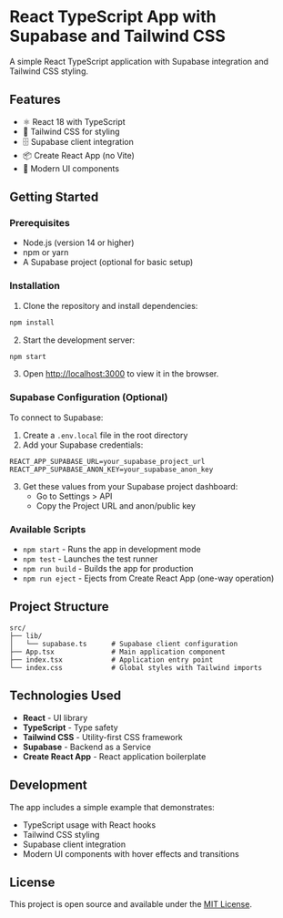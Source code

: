 # React TypeScript App with Supabase and Tailwind CSS

A simple React TypeScript application with Supabase integration and Tailwind CSS styling.

## Features

- ⚛️ React 18 with TypeScript
- 🎨 Tailwind CSS for styling
- 🗄️ Supabase client integration
- 📦 Create React App (no Vite)
- 🎯 Modern UI components

## Getting Started

### Prerequisites

- Node.js (version 14 or higher)
- npm or yarn
- A Supabase project (optional for basic setup)

### Installation

1. Clone the repository and install dependencies:
```bash
npm install
```

2. Start the development server:
```bash
npm start
```

3. Open [http://localhost:3000](http://localhost:3000) to view it in the browser.

### Supabase Configuration (Optional)

To connect to Supabase:

1. Create a `.env.local` file in the root directory
2. Add your Supabase credentials:
```
REACT_APP_SUPABASE_URL=your_supabase_project_url
REACT_APP_SUPABASE_ANON_KEY=your_supabase_anon_key
```

3. Get these values from your Supabase project dashboard:
   - Go to Settings > API
   - Copy the Project URL and anon/public key

### Available Scripts

- `npm start` - Runs the app in development mode
- `npm test` - Launches the test runner
- `npm run build` - Builds the app for production
- `npm run eject` - Ejects from Create React App (one-way operation)

## Project Structure

```
src/
├── lib/
│   └── supabase.ts      # Supabase client configuration
├── App.tsx              # Main application component
├── index.tsx            # Application entry point
└── index.css            # Global styles with Tailwind imports
```

## Technologies Used

- **React** - UI library
- **TypeScript** - Type safety
- **Tailwind CSS** - Utility-first CSS framework
- **Supabase** - Backend as a Service
- **Create React App** - React application boilerplate

## Development

The app includes a simple example that demonstrates:
- TypeScript usage with React hooks
- Tailwind CSS styling
- Supabase client integration
- Modern UI components with hover effects and transitions

## License

This project is open source and available under the [MIT License](LICENSE).